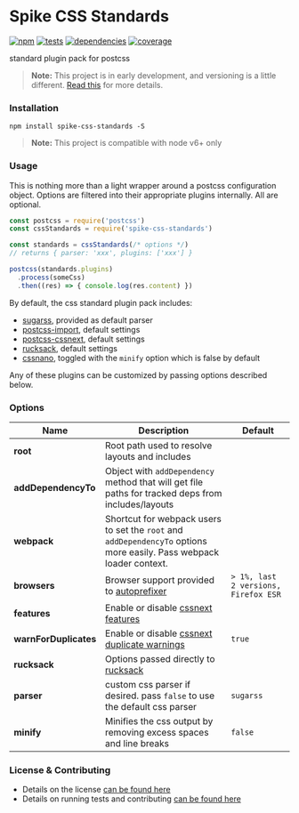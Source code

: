 # Spike CSS Standards

[![npm](https://img.shields.io/npm/v/spike-css-standards.svg?style=flat-square)](https://npmjs.com/package/spike-css-standards)
[![tests](https://img.shields.io/travis/static-dev/spike-css-standards.svg?style=flat-square)](https://travis-ci.org/static-dev/spike-css-standards?branch=master)
[![dependencies](https://img.shields.io/david/static-dev/spike-css-standards.svg?style=flat-square)](https://david-dm.org/static-dev/spike-css-standards)
[![coverage](https://img.shields.io/coveralls/static-dev/spike-css-standards.svg?style=flat-square)](https://coveralls.io/r/static-dev/spike-css-standards?branch=master)

standard plugin pack for postcss

> **Note:** This project is in early development, and versioning is a little different. [Read this](http://markup.im/#q4_cRZ1Q) for more details.


### Installation

`npm install spike-css-standards -S`

> **Note:** This project is compatible with node v6+ only

### Usage

This is nothing more than a light wrapper around a postcss configuration object. Options are filtered into their appropriate plugins internally. All are optional.

```js
const postcss = require('postcss')
const cssStandards = require('spike-css-standards')

const standards = cssStandards(/* options */)
// returns { parser: 'xxx', plugins: ['xxx'] }

postcss(standards.plugins)
  .process(someCss)
  .then((res) => { console.log(res.content) })

```

By default, the css standard plugin pack includes:

- [sugarss](https://github.com/postcss/sugarss), provided as default parser
- [postcss-import](https://github.com/postcss/postcss-import), default settings
- [postcss-cssnext](http://cssnext.io/), default settings
- [rucksack](https://simplaio.github.io/rucksack/), default settings
- [cssnano](http://cssnano.co/), toggled with the `minify` option which is false by default

Any of these plugins can be customized by passing options described below.

### Options

| Name | Description | Default |
| ---- | ----------- | ------- |
| **root** | Root path used to resolve layouts and includes | |
| **addDependencyTo** | Object with `addDependency` method that will get file paths for tracked deps from includes/layouts | |
| **webpack** | Shortcut for webpack users to set the `root` and `addDependencyTo` options more easily. Pass webpack loader context. | |
| **browsers** | Browser support provided to [autoprefixer](http://cssnext.io/usage/#browsers) | `> 1%, last 2 versions, Firefox ESR` |
| **features** | Enable or disable [cssnext features](http://cssnext.io/usage/#features) | |
| **warnForDuplicates** | Enable or disable [cssnext duplicate warnings](http://cssnext.io/usage/#warnforduplicates) | `true` |
| **rucksack** | Options passed directly to [rucksack](http://simplaio.github.io/rucksack/docs/#options) | |
| **parser** | custom css parser if desired. pass `false` to use the default css parser | `sugarss` |
| **minify** | Minifies the css output by removing excess spaces and line breaks | `false` |

### License & Contributing

- Details on the license [can be found here](LICENSE.md)
- Details on running tests and contributing [can be found here](contributing.md)
